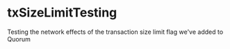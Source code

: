 # txSizeLimitTesting
Testing the network effects of the transaction size limit flag we've added to Quorum
